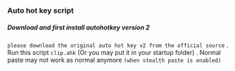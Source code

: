 ### Auto hot key script
##### Download and first install autohotkey version 2
```please download the original auto hot key v2 from the official source```
. Run this script `clip.ahk` (Or you may put it in your startup folder) .
Normal paste may not work as normal anymore `(when stealth paste is enabled)`
